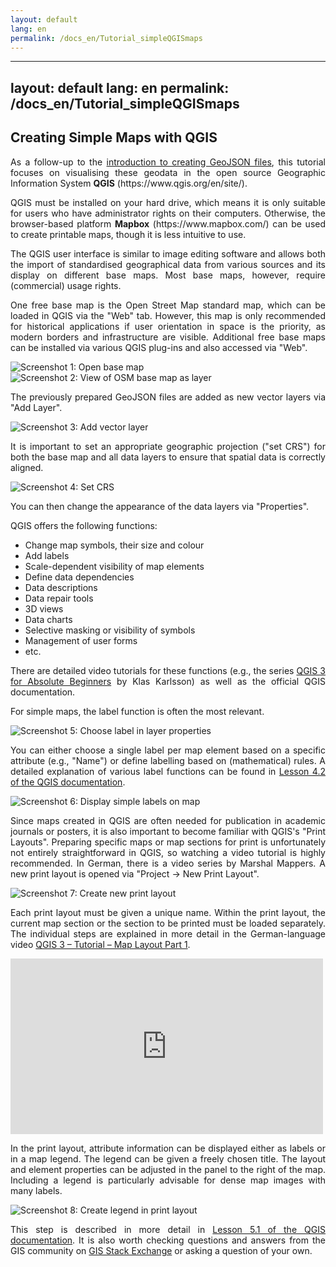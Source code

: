 ```yaml
---
layout: default
lang: en
permalink: /docs_en/Tutorial_simpleQGISmaps
---
```


---
layout: default
lang: en
permalink: /docs_en/Tutorial_simpleQGISmaps
---

<h2>Creating Simple Maps with QGIS</h2>

<p align="justify">As a follow-up to the <a href="https://monikabarget.github.io/GeoHumTutorials/Tutorial1_GeoJSON">introduction to creating GeoJSON files</a>, this tutorial focuses on visualising these geodata in the open source Geographic Information System <strong>QGIS</strong> (https://www.qgis.org/en/site/).</p>

<p align="justify">QGIS must be installed on your hard drive, which means it is only suitable for users who have administrator rights on their computers. Otherwise, the browser-based platform <strong>Mapbox</strong> (https://www.mapbox.com/) can be used to create printable maps, though it is less intuitive to use.</p>

<p align="justify">The QGIS user interface is similar to image editing software and allows both the import of standardised geographical data from various sources and its display on different base maps. Most base maps, however, require (commercial) usage rights.</p>

<p align="justify">One free base map is the Open Street Map standard map, which can be loaded in QGIS via the "Web" tab. However, this map is only recommended for historical applications if user orientation in space is the priority, as modern borders and infrastructure are visible. Additional free base maps can be installed via various QGIS plug-ins and also accessed via "Web".</p>

<img alt="Screenshot 1: Open base map" src="/screenshots/QGIS_Screenshot1_OSM Basiskarte öffnen.png">

<img alt="Screenshot 2: View of OSM base map as layer" src="/screenshots/QGIS_Screenshot2_OSM Basiskarte.png">

<p align="justify">The previously prepared GeoJSON files are added as new vector layers via "Add Layer".</p>

<img alt="Screenshot 3: Add vector layer" src="/screenshots/QGIS_Screenshot3_Vektorlayer.png">

<p align="justify">It is important to set an appropriate geographic projection ("set CRS") for both the base map and all data layers to ensure that spatial data is correctly aligned.</p>

<img alt="Screenshot 4: Set CRS" src="/screenshots/QGIS_Screenshot4_KBS setzen.png">

<p align="justify">You can then change the appearance of the data layers via "Properties".</p>

<p>QGIS offers the following functions:</p>

<ul>
    <li>Change map symbols, their size and colour</li>
    <li>Add labels</li>
    <li>Scale-dependent visibility of map elements</li>
    <li>Define data dependencies</li>
    <li>Data descriptions</li>
    <li>Data repair tools</li>
    <li>3D views</li>
    <li>Data charts</li>
    <li>Selective masking or visibility of symbols</li>
    <li>Management of user forms</li>
    <li>etc.</li>
</ul>

<p align="justify">There are detailed video tutorials for these functions (e.g., the series <a href="https://www.youtube.com/watch?v=kCnNWyl9qSE">QGIS 3 for Absolute Beginners</a> by Klas Karlsson) as well as the official QGIS documentation.</p>

<p align="justify">For simple maps, the label function is often the most relevant.</p>

<img alt="Screenshot 5: Choose label in layer properties" src="/screenshots/QGIS_Screenshot5_Layereigenschaften_Label.png">

<p align="justify">You can either choose a single label per map element based on a specific attribute (e.g., "Name") or define labelling based on (mathematical) rules. A detailed explanation of various label functions can be found in <a href="https://docs.qgis.org/2.14/en/docs/training_manual/vector_classification/label_tool.html">Lesson 4.2 of the QGIS documentation</a>.</p>

<img alt="Screenshot 6: Display simple labels on map" src="/screenshots/QGIS_Screenshot6_added labels.png">

<p align="justify">Since maps created in QGIS are often needed for publication in academic journals or posters, it is also important to become familiar with QGIS's "Print Layouts". Preparing specific maps or map sections for print is unfortunately not entirely straightforward in QGIS, so watching a video tutorial is highly recommended. In German, there is a video series by Marshal Mappers. A new print layout is opened via "Project -> New Print Layout".</p>

<img alt="Screenshot 7: Create new print layout" src="/screenshots/QGIS_Screenshot7_open print layout.png">

<p align="justify">Each print layout must be given a unique name. Within the print layout, the current map section or the section to be printed must be loaded separately. The individual steps are explained in more detail in the German-language video <a href="https://www.youtube.com/watch?v=rpkeBZHrXVQ&t=2s">QGIS 3 – Tutorial – Map Layout Part 1</a>.</p>

<iframe width="500" height="281" src="https://www.youtube.com/embed/rpkeBZHrXVQ" frameborder="0" allow="accelerometer; autoplay; encrypted-media; gyroscope; picture-in-picture" allowfullscreen></iframe>

<p align="justify">In the print layout, attribute information can be displayed either as labels or in a map legend. The legend can be given a freely chosen title. The layout and element properties can be adjusted in the panel to the right of the map. Including a legend is particularly advisable for dense map images with many labels.</p>

<img alt="Screenshot 8: Create legend in print layout" src="/screenshots/QGIS_Screenshot8_Legende.png">

<p align="justify">This step is described in more detail in <a href="https://docs.qgis.org/3.4/en/docs/training_manual/map_composer/map_composer.html">Lesson 5.1 of the QGIS documentation</a>. It is also worth checking questions and answers from the GIS community on <a href="https://gis.stackexchange.com/">GIS Stack Exchange</a> or asking a question of your own.</p>
